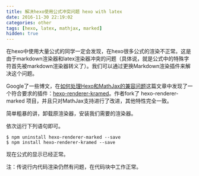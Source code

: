 ```yaml
---
title: 解决hexo使用公式冲突问题 hexo with latex
date: 2016-11-30 22:19:02
categories: other
tags: [hexo, latex, mathjax, marked]
hidden: true
---
```


在hexo中使用大量公式的同学一定会发现，在hexo很多公式的渲染不正常。这是由于markdown渲染器和latex渲染器冲突的问题（具体说，就是公式中的特殊字符首先被markdown渲染器转义了）。我们可以通过更换Markdown渲染插件来解决这个问题。

Google了一些博文，在[如何处理Hexo和MathJax的兼容问题](http://2wildkids.com/2016/10/06/%E5%A6%82%E4%BD%95%E5%A4%84%E7%90%86Hexo%E5%92%8CMathJax%E7%9A%84%E5%85%BC%E5%AE%B9%E9%97%AE%E9%A2%98/)这篇文章中发现了一个符合要求的插件：[hexo-renderer-kramed](https://github.com/sun11/hexo-renderer-kramed)。作者fork了 hexo-renderer-marked 项目，并且只对MathJax支持进行了改进，其他特性完全一致。

简单粗暴的讲，卸载原渲染器，安装我们需要的渲染器。

依次运行下列语句即可。

```
$ npm uninstall hexo-renderer-marked --save
$ npm install hexo-renderer-kramed --save
```

现在公式的显示已经正常。

注：传说行内代码渲染仍然有问题，在代码块中工作正常。